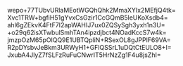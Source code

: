 wepo+77TUbvURlaMEotWGQhQhk2MmaXYIx2MEfjQ4tk=
Xvc1TRW+bgfiH51gYvxCsGzir1CcGQmB5leUKoXsdb4=
ahl6gZEkvK4FtF7I2apWAHIJ7ux0ZQSySgh3yxh1n3U=
+o29q62isXTwbulSmhTAn4ipzdjbct4NOadKccS7w4k=
jmzpOzM65pOlQQ9E1UBTQpliN+RSexOL8gJPPlF69VA=
R2pDYsbvJeBkm3URWyH1+GFlQSSrL1uDQtCtEULO8+I=
JxubA4JlyZ7fSLFzRuFuCNwrIT5HrNzZg1F4u8jsZhI=
